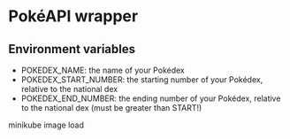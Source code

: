 # PokéAPI wrapper

## Environment variables
- POKEDEX_NAME: the name of your Pokédex
- POKEDEX_START_NUMBER: the starting number of your Pokédex, relative to the national dex
- POKEDEX_END_NUMBER: the ending number of your Pokédex, relative to the national dex (must be greater than START!)

minikube image load <image>